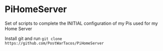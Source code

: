# PiHomeServer

Set of scripts to complete the INITIAL configuration of my Pis used for my Home Server

Install git and run `git clone https://github.com/PostWarTacos/PiHomeServer`
